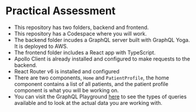 # Practical Assessment

- This repository has two folders, backend and frontend.
- This repository has a Codespace where you will work.
- The backend folder incudes a GraphQL server built with GraphQL Yoga. It is deployed to AWS.
- The frontend folder includes a React app with TypeScript.
- Apollo Client is already installed and configured to make requests to the backend.
- React Router v6 is installed and configured
- There are two components, `Home` and `PatientProfile`, the home component contains a list of all patients, and the patient profile component is what you will be working on.
- You can visit the GraphQL Playground [here](https://gg87j3tcgz.us-east-1.awsapprunner.com/graphql) to see the types of queries available and to look at the actual data you are working with.